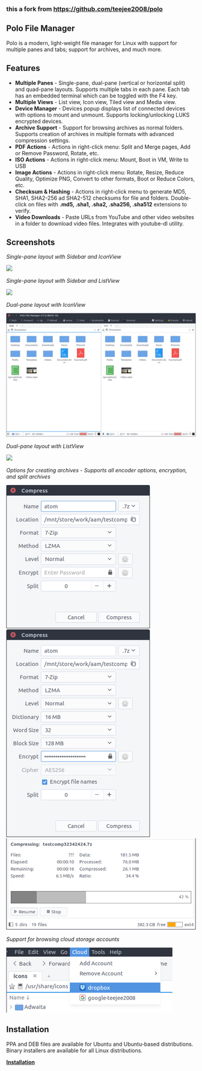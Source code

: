 ### this a fork from https://github.com/teejee2008/polo

## Polo File Manager

Polo is a modern, light-weight file manager for Linux with support for multiple panes and tabs; support for archives, and much more.

## **Features**

- **Multiple Panes** - Single-pane, dual-pane (vertical or horizontal split) and quad-pane layouts. Supports multiple tabs in each pane. Each tab has an embedded terminal which can be toggled with the F4 key.
- **Multiple Views** - List view, Icon view, Tiled view and Media view.
- **Device Manager** - Devices popup displays list of connected devices with options to mount and unmount. Supports locking/unlocking LUKS encrypted devices.
- **Archive Support** - Support for browsing archives as normal folders. Supports creation of archives in multiple formats with advanced compression settings.
- **PDF Actions** - Actions in right-click menu: Split and Merge pages, Add or Remove Password, Rotate, etc.
- **ISO Actions** - Actions in right-click menu: Mount, Boot in VM, Write to USB
- **Image Actions** - Actions in right-click menu: Rotate, Resize, Reduce Quality, Optimize PNG, Convert to other formats, Boot or Reduce Colors, etc.
- **Checksum & Hashing** - Actions in right-click menu to generate MD5, SHA1, SHA2-256 ad SHA2-512 checksums for file and folders. Double-click on files with  **.md5, .sha1, .sha2, .sha256, .sha512** extensions to verify.
- **Video Downloads** - Paste URLs from YouTube and other video websites in a folder to download video files. Integrates with youtube-dl utility.

## Screenshots

*Single-pane layout with Sidebar and IconView*

![](src/share/polo/images/polo_layout_single_icons.png)

*Single-pane layout with Sidebar and ListView*

![](src/share/polo/images/polo_layout_single_list.png)

*Dual-pane layout with IconView*

![](src/share/polo/images/polo_layout_dual_icons.png)

*Dual-pane layout with ListView*

![](src/share/polo/images/polo_layout_dual_list.png)

*Options for creating archives - Supports all encoder options, encryption, and split archives*

![](images/polo_compress.png)![](images/polo_compress_expanded.png)   
![](images/polo_compress_progress.png)

*Support for browsing cloud storage accounts*

![](images/cloud_storage.png)


## Installation

PPA and DEB files are available for Ubuntu and Ubuntu-based distributions. Binary installers are available for all Linux distributions.

**[Installation](https://github.com/teejee2008/polo/wiki/Installation)**

